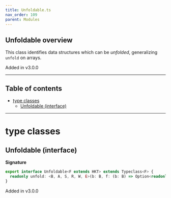 ```yaml
---
title: Unfoldable.ts
nav_order: 109
parent: Modules
---
```


## Unfoldable overview

This class identifies data structures which can be _unfolded_, generalizing `unfold` on arrays.

Added in v3.0.0

---

<h2 class="text-delta">Table of contents</h2>

- [type classes](#type-classes)
  - [Unfoldable (interface)](#unfoldable-interface)

---

# type classes

## Unfoldable (interface)

**Signature**

```ts
export interface Unfoldable<F extends HKT> extends Typeclass<F> {
  readonly unfold: <B, A, S, R, W, E>(b: B, f: (b: B) => Option<readonly [A, B]>) => Kind<F, S, R, W, E, A>
}
```

Added in v3.0.0
